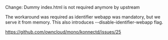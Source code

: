 Change: Dummy index.html is not required anymore by upstream

The workaround was required as identifier webapp was mandatory, but
we serve it from memory. This also introduces --disable-identifier-webapp flag.

https://github.com/owncloud/mono/konnectd/issues/25
